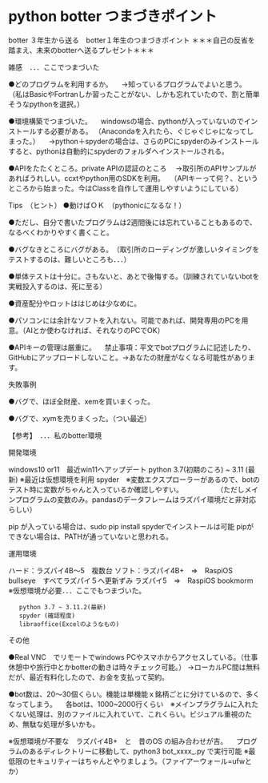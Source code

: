 # python botter つまづきポイント
botter ３年生から送る　botter１年生のつまづきポイント
＊＊＊自己の反省を踏まえ、未来のbotterへ送るプレゼント＊＊＊

雑感　．．．ここでつまづいた

●どのプログラムを利用するか。
　→知っているプログラムでよいと思う。
 （私はBasicやFortranしか習ったことがない、しかも忘れていたので、割と簡単そうなpythonを選択。）

●環境構築でつまづいた。
　windowsの場合、pythonが入っていないのでインストールする必要がある。
（Anacondaを入れたら、ぐじゃぐじゃになってしまった。）
　→python＋spyderの場合は、さらのPCにspyderのみインストールすると、pythonは自動的にspyderのフォルダへインストールされる。

●APIをたたくところ。private APIの認証のところ
　→取引所のAPIサンプルがあればうれしい。ccxtやpython用のSDKを利用。
　（APIキーって何？、というところから始まった。今はClassを自作して運用しやすいようにしている）



Tips　（ヒント）
●動けばＯＫ　（pythonicになるな！）

●ただし、自分で書いたプログラムは2週間後には忘れていることもあるので、なるべくわかりやすく書くこと。

●バグなきところにバグがある。　（取引所のローディングが激しいタイミングをテストするのは、難しいところも．．．）

●単体テストは十分に。さもないと、あとで後悔する。（訓練されていないbotを実戦投入するのは、死に至る）

●資産配分やロットははじめは少なめに。

●パソコンには余計なソフトを入れない。可能であれば、開発専用のPCを用意。（AIとか使わなければ、それなりのPCでOK）

●APIキーの管理は厳重に。
　禁止事項：平文でbotプログラムに記述したり、GitHubにアップロードしないこと。→あなたの財産がなくなる可能性があります。

失敗事例

●バグで、ほぼ全財産、xemを買いまくった。

●バグで、xymを売りまくった。（つい最近）





【参考】　．．．私のbotter環境

開発環境

windows10 or11　最近win11へアップデート
python 3.7(初期のころ) ~ 3.11 (最新) ※最近は仮想環境を利用
spyder　※変数エクスプローラーがあるので、botのテスト時に変数がちゃんと入っているか確認しやすい。
　　　　　（ただしメインプログラムの変数のみ。pandasのデータフレームはラズパイ環境だと非対応らしい）

pip が入っている場合は、sudo pip install spyderでインストールは可能
pipができない場合は、PATHが通っていないと思われる。


運用環境

ハード：ラズパイ4B～5　複数台
ソフト：ラズパイ4B+　=>　RaspiOS bullseye　すべてラズパイ５へ更新ずみ
       ラズパイ5　=>　RaspiOS bookmorm　※仮想環境が必要．．．ここでもつまづいた。

       python 3.7 ~ 3.11.2(最新) 
       spyder (確認程度)
       libraoffice(Excelのようなもの)



その他

●Real VNC　でリモートでwindows PCやスマホからアクセスしている。（仕事休憩中や旅行中とかbotterの動きは時々チェック可能。）
→ローカルPC間は無料だが、最近有料化したので、お金を支払って契約。

●bot数は、20～30個くらい。機能は単機能ｘ銘柄ごとに分けているので、多くなってしまう。
　各botは、1000~2000行くらい　※メインプラグラムに入れたくない処理は、別のファイルに入れていて、これくらい。ビジュアル重視のため、無駄な処理が多いかも。

※仮想環境が不要な　ラズパイ4B+　と　昔のOS の組み合わせが吉。
　プログラムのあるディレクトリーに移動して、python3 bot_xxxx_.py で実行可能
※最低限のセキュリティーはちゃんとやりましょう。（ファイアーウォール=ufwとか） 
       
